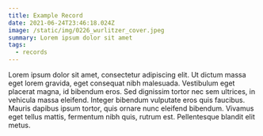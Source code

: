 ```yaml
---
title: Example Record
date: 2021-06-24T23:46:18.024Z
image: /static/img/0226_wurlitzer_cover.jpeg
summary: Lorem ipsum dolor sit amet
tags:
  - records
---
```

Lorem ipsum dolor sit amet, consectetur adipiscing elit. Ut dictum massa eget lorem gravida, eget consequat nibh malesuada. Vestibulum eget placerat magna, id bibendum eros. Sed dignissim tortor nec sem ultrices, in vehicula massa eleifend. Integer bibendum vulputate eros quis faucibus. Mauris dapibus ipsum tortor, quis ornare nunc eleifend bibendum. Vivamus eget tellus mattis, fermentum nibh quis, rutrum est. Pellentesque blandit elit metus.